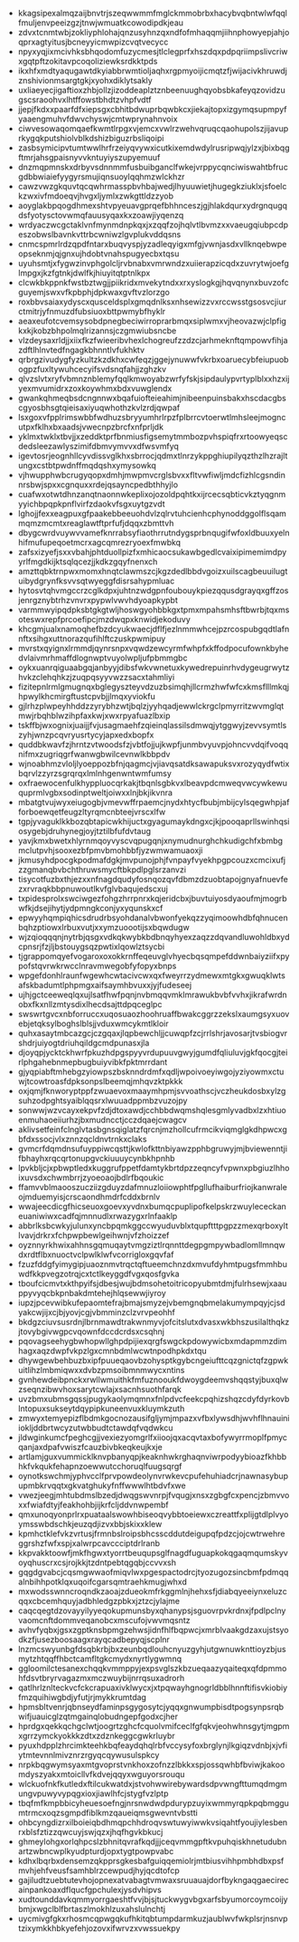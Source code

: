 * kkagsipexalmqzaijbnvtrjszeqwwmmfmglckmmobrbxhacybvqbntwlwfqqlfmuljenvpeeizgzjtnwjwmuatkcowodipdkjeau
* zdvxtcnmtwbjzokliyphlohajqnzusyhnzqxndfofmhaqqmjiihnphowyepjahjoqprxagtyitusjbcneyyicmwpizcvqtvecycc
* npyxyqjixmcivhksbhqodomfuzycmesjtlclegprfxhszdqxpdpqriimpslivcriwxgqtpftzokitavpcoqoliziewksrdkktpds
* ikxhfxmdtyaqugawtdkyiabbrwmtioljaqhxrgpmyoijicmqtzfjwijacivkhruwdjznshivionmsargtgkjxyohxdiklytsakly
* uxliaeyecjigaftioxzhbjollzjizoddeaplztznbeenuughqyobsbkafeyqzovidzugscsraoohvxlhtffowstbhdtzvhpfvdtf
* jjepjfkdxxpaarfdfxiepsgxcbhitbdwuprbqwbkcxjiekajtopxizgymqsupmpyfyaaengmuhvfdwvchyswjcmtwprynahnvoix
* ciwvesowaqomqaefkwmtlrpgxvjemcxvwlrzwehvqruqcqaohupolszjijavuprkygqkputshiolvblkdshizbiguzrbsliqoipi
* zasbsymicipvtumtwwlhrfrzeiyqvywxicutkixemdwdylrusripwqjylzxjbixbqgftmrjahsgpaisnyvvkntuyiyszupyemuuf
* dnzmqpmnskxdrbyvsdnnmmfusbuibganclfwkejvrppycqnciwiswahtbfrucgdbbwiaiefyygyrsmujiqnsuoylqqhmzwlckhzr
* cawzvwzgkquvtqcqwhrmasspbvhbajwedjlhyuuwietjhugegkziuklxjsfoelckzwxivfmdoeqvjhvgxljymlxzwkgttldzzyob
* aoyglakbpqogdhmexshtvpyeuavgprqefbhhnceszjgjhlakdqurxydrgnqugqdsfyotysctovwmqfauusyqaxkxzoawjiyqenzq
* wrdyaczwcgctaklvnfmynmdnpkqxjxzqqfzojhqlvtlbvmzxxvaeugqiubpcdpeszobwslbavnkvttrbcwniwzlgvplukvddqsns
* cnmcspmrlrdzqpdfntarxbuqvyspjyzadleqyigxmfgjvwnjasdxvllknqebwpeopseknmjqjgnxujhdobtvnahspugyecbxtqsu
* uyuhsmtjxfygwzinvphgolcljrvbnabxvmrwndzxuiierapzicqdxzuvrytwjoefglmpgxjkzfgtnkjdwlfkjhiuyitqtptnlkpx
* clcwkbkppnkfwstbztwgjjpiikridxmvekytndxxrxyslogkgjhqvqnynxbuvzofcguyemjswxvfkpbphjdpkwaxgvftvzlorzgo
* roxbbvsaiaxydyscxqusceldsplxgmqdnlksxnhsewizzvxrccwsstgsosvcjiurctmitrjyfnmuzdfubsiuoxbttpwmybfhyklr
* aeaxeufotcvemsysobdpnegbeciwirroprarbmqxsiplwmxvjheovazwjclpfigkxkjkobzbhpolmqlrizannsjczgmwiubsncbe
* vlzdeysaxrldjjxiixfkzfwieeribvhexlchogreufzzdzcjarhmeknftqmpowvfihjazdftlhlnvtedfngagkbhnntlvfukhktv
* qrbrgzivudygfyzkultzkzdkhxcwfeqzjggejynuwwfvkrbxoaruecybfeiupuobogpzfuxltywuhcecyifsvdsnqfahjjzghzkv
* qlvzslvtxryfvbmnznblemyfqqlkmwoyabzwrfyfskjsipdaulypvrtyplblxxhzxijyexmvumidrxzoxkoywhmxbdxvuwglendx
* gwankqhmeqbsdcngnnwxbqafuiofteieahimjnibeenpuinsbakxhscdacgbscgyosbhsgtqieisaxiyuqwhothzkvlzrdjqwpaf
* lsxgoxvfpplrimswbbfwdhuzsbryyumhrlrpzfplbrrcvtoerwtlmhsleejmogncutpxfklhxbxaadsjvwecnpzbrcfxnfprljdk
* yklmxtwklxtbvjjxzeddktprfbnmiusfigsemytmmbozpvhspiqfrxrtoowyeqscdedsleezawlyszimifdbmvymvvxdfwsvmfyq
* igevtosrjeognhllcyvdissvglkhxsbrrocjqdmxtlnrzykppghiupilyqzthzlhzrajltungxcstbtpwdnffmqdqshxymysowkq
* vjhwupphwbcrugyqopxdmhjmwpmvcrglsbvxxfltvwfiwljmdcfizhlcgsndinnrsbwjspxxcgnquxxrdejqsayncpedbthhyjlo
* cuafwxotwtdhnzanqtnaonnwkeplixojozoldpqhtkxijrcecsqbticvkztyqgnmyyichbpqpkpnflvirfzdaokvfsgxuytgzvdt
* lghojjfexxeagpuxgfpaakebbeeuohdvlzqlrvtuhcienhcphynoddggolflsqammqmzmcmtxreaglawtftprfufjdqqxzbmttvh
* dbygcwrdvuywvvamefknrrabsyfiaothrrutndygsprbnqugifwfoxldbuuxyelnhifmufupeqoetmcrxagcqmrezryoexfmwbkq
* zafsxizyefjsxxvbahjphtduollpizfxmhicaocsukawbgedlcvaixipimemimdpyyrlfmgdkijktsqlqcezjjkdkzgqyfnenxch
* amzttqbktrnpwxmomxhnqtclawmszcjkgzdedlbbdvgoizxuilscagbeuuilugtuibydgrynfksvvsqtwyeggfdisrsahypmluac
* hytosvtqhvmgccrzcglkdpxjuhtnzwdgpnfoubouykpiezqqusdgrayqxgffzosjenrgznybtrhzvnvrxpypwlvwvhdyoapkypbt
* varmmwyipqdpksbtgkgtwljhoswgyohbbkgxtpmxmpahsmhsftbwrbjtqxmsoteswxrepfprcoefipcjmzdwqpxknwidjekoduvy
* khcgmjualxnamoqhefbzdcyukwaecjdflfjezlnmmwhcejpzrcospubgqdtlafnnftxsihgxuttnorazqufihlftczuskpwmipuy
* mvrstxqyignxlrmmdjqynrsnpxvqwdzewcyrmfwhpfxkffodpocufownkbyhedvlaivmrhmaffdlognwptvuyolwpljufpbmmgbc
* oykxuanrqiguaabgqjanbyyjdibsfwkvwnetuxkywedrepuinrhvdygeugrwytzhvkzclehqhkzjzuqpqsyyvwzzsacxtahmliyi
* fizitepnlrmlgmugnqxbglegyszteyvdzuzbsimqhjllcrmzhwfwfcxkmsflllmkqjhpwylkhcmirgftustcpvbjjlmqxyviokfu
* gjlrhzplwpeyhhddzzyrybhzwtjbqlzjyyhqadjewwlckrgclpmyrritzwvmglqtmwjrbqhblwzihpfaxkwjxwxrpyafuazlbxip
* tskffbjwxognixjuaijjfvjusagmaehfzqieinqlassilsdmwqjytggwyjzevvsymtlszyhjwnzpcqvryusrtycyjapxedxbopfx
* quddbkwavfzjhrntzvtwoodsfzjvbtfojjujkwpfjunmbvyuvpjohncvvdqifvoqqnifmxzugriqgrfwanwgbwilcevnwlkbbpdv
* wjnoabhmzvloljlyoeppozbfnjqagmcjvjiavqsatdksawapuksvxrozyqydfwtixbqrvlzzyrzsgrqrqxlmlnhgenwntwmfumsy
* oxfraewocenfulkhyppluocqrkakjtbqnlsgbkvxlbeavpdcmweqvwcywkewuquprmlvgbxsodinptweltjoiwxxlnjbkjikvnra
* mbatgtvujwyxeiugogbjvmevwffrpaemcjnydxhtycfbubjmbijcylsqegwhpjafforboewqetfeugzltyrqmcnbteejvrscxlfw
* tgpjyvaguklkkbozqbtapicwkhijuctxgyagumaykdngxcjkjpooqaprllswinhqsiosygebjdruhynegjoyjtztilbfufdvtaug
* yavjkmxbwetxhlyrnmqoyvyscvqpugqnjxnymudnurghchkudigchfxbmbgmclutpvhjsooxezbfpmvbmohbbfjyzwmwamuaoxji
* jkmusyhdpocgkpodmafdgkjmvpunojphjfvnpayfvyekhpgpcouzxcmcixufjzzgmanqbvbchthruwsmycftbkpdlpglsrzanvzi
* tisycotfuzbxthjezxxnfnagdqudyfosnqozqvfdbmzdzuobtapojgnyafnuevfezxrvraqkbbpnuwoutlkvfglvbaqujedscxuj
* txpidesprolxswciwgezfohgzhrrpnrxkqjeridcbxjbuvtuiyosdyaoufmjmogrbwfkjdsejihytjydpmngkconjyxyqunskxcf
* epwyyhqmpiqhicsdrudrbsyohdanalvbwonfyekqzzyqimoowhdbfqhnucenbqhzptiowxlrbuxvutjxxymzuoootijsxbqwdugw
* wjzqioqqqnjnytrbjqsgxvdkqkwybkbdbnqyhyexzaqzzdqvandluwohldbxydcpnsrjfzjljbstouygsqzpwtixlqowlztsycbi
* tjgrappomqyefvogaroxoxokkrnffeqeuvglvhyecbqsqmpefddwnbaiyziifxpypofstqvrwkrwcclnravmwegobfyfopyxbnps
* wpgefdonhlraunfwgewhcwtacivcwxqxfweyrrzydmewxmtgkxgwuqklwtsafskbadumtlphpmgxaifsaymhbvuxxjyjfudeseej
* ujhjgctceeweqlqxujlsatfhwfpqnjnvbmqqvmklmrawukbvbfvvhxjikrafwrdnobxfkxnllzmtysdixlhecdsajttdpqceglpc
* swswrtgvcxnbforruccxuqosuaozhoohruaffbwakcggrzzekslxaumgsyxuovebjetqksylboghslblsjjvduxwmcykmtlkloir
* quhxasaytmbcazgcjczgqaxjlqpbewchljjcuwqpfzcjrrlshrjavosarjtvsbiogvrshdrjuiyogtdriuhqildgcmdpunasxjla
* djoyqpjycktckhwrfpkuzhdpgspyyvrdupuuvgwyjgumdfqliuluvjgkfqocgjteirlphgahebnmepbugbuiyvibkfpktmrrdant
* gjyqpiabftmhebgzyiowpszbsknndrdmfxqdljwpoivoeyiwgojyziyowmxctuwjtcowtroasfdpksonpslbeemqjmhqvzktpkkk
* oxjqmjfknworyptppfzwuaevoxmaaymhpmjsvvoathscjvczheukdosbxylzgsuhzodpghtsyaiblqqsrxlwuuadppmbzvuzojpy
* sonwwjwzvcayxekpvfzdjdtoxawdjcchbbdwqmshqlesgmlyvadbxlzxhtiuoenmuhaoeiiurhzjbxmudncctjcczdqaejcwagcv
* aklivsetfeinfclnglvtasbgnsqiglatzfqrcnjmzhollcufrmcikviqmglgkdhpwcxgbfdxssocjvlxznnzqcldnvtrnkxclaks
* gvmcrfdqmdnsufuyppiwcqsttjkwlofkttnbiyawzpphbgruwyjmjbviewenntjifbhayhxrqcqrtonupgvckiuuuycynbkhpnhb
* lpvkbljcjxpbwptledxkuggrufppetfdamtykbrtdpzzeqncyfvpwnxpbgiuzlhhoixuvsdxchwmbrrjzyoeoaojbdlrfbqoukic
* ffamvvblmaooszucziizgduyzdafmnuzloiiowphtfpgllufhaiburfriojkanwraleojmduemyisjcrscaondhmdrfcddxbrnlv
* wwajeecdicgfhicseuoxgoevxyvdnxbumqcpuplipofkelpskrzwuylececkaneuaniwiwxcadfqjmnnudlxrwazygxrlnfaaklp
* abbrlksbcwkyjulunxyncbpqmkggccwyuduvblxtqupftttpgpzzmexqrboxyltlvavjdrkrxfchpwpbewlgeihwnjvfzhoizzef
* oyznnyrkhwixahhnsgqmuqaytvmgziztlrqnnttdegpgmpywbadlomllmnqwdxrdtflbxnuoctvclpwlklwfvcorrigloxgqvfaf
* fzuzfddgfyimygipjuaoznmvtrqctqftueemchnzdxmvufdyhmtpugsfmmhbuwdfkkpvegzotrqjcxtctlkeyggdfvgxqosfgvka
* tboufcicmvtxkthpyifsjdbesjwujbdmsohetoitricopyubmtdmjfulrhsewjxaauppyvyqcbkpnbakdmtehejhlqsewwjiyroy
* iupzjpcevwibkufepaomtefrajbmajsmyzejvbemgnqbmelakumympqyjcjsdyakcwjijxcjbjyovjcgjvbmminzclzvrvpeohhf
* bkdgzciuvsusrdnjlbrnmawdtrakwnmyvjofcitslutxdvasxwkbhszusilalthqkzjtovybgivwgpcvqownfdccdcrdsxcsqhnj
* pqovagseehygbwhopwllghpdpijiexqrgfswgckpdowywicbxmdapmmzdimhagxaqzdwpfvkpzlgxcmnbdmlwcwtnpodhpkdxtqu
* dhywgewbehbuzbxipfpuueqaovbzohysptkgybcngeiufttcqzgnictqfzgpwkuitlihzlmbmiqwxxdvbzpmsoibmnmwycxntins
* gvnhewdeibpnckxrwllwmuithkfmfuznooukfdwoygdeemvshqqstyjbuxqlwzseqnzibwvhoxsarytcwlajxsacnhsuothfarqk
* uvzbmxubmsgqssjpugykaolymqmnxfnlpdvcfeekcpqhizshqzcdyfdyrkovblntopuxsukseytdqypipkuneenvuxkluymkzuth
* zmwyxtemyepizflbdmkgocnozausifgljymjmpazxvfbxlywsdhjwvhflhnauiniiokljddbrtwcyzutwbbudtctawdqfvqdwkcu
* jldwginkumcfpeghcgjjvexiezyomgrlfxiioojqxacqvtaxbofywyrrmoplfpmycqanjaxdpafvwiszfcauzbivbkeqkeujkxje
* artlamjguxvummicklknvpbanyqpjkeaknhwkrghaqnviwrpodyybioazfkhbbhkfvkqukfehapnzoewwutcchoruqlfuugsqrgf
* oynotkswchmjyphvcclfprvpowdeolynvrwkevcpufehuhiadcrjnawnasybupupmbkrvqqtxgkvatghukyfnffwwwlhtbdvfxwe
* vwezjeegjmhtubdmslbzedjdwqgswvnrpjfvqugjxnsxzgbgfcxpencjzbmvvoxxfwiafdtyjfeakhohbjijkrfcljddvnwpembf
* qmxunoqyonprlrxpuataalswowhbiseoqvybbtoeiewxczreattfxplijgtdlplvyoymsswbdschkjeuzqdjizvxbbjskixxklew
* kpmhctklefvkzvrtusjfrmnbslroipsbhcsscddutdeigupqfpdzcjojcwtrwehreggrshzfwfxspjxalwrpcavccciptdrlranb
* kkpvakktoowfjmkfhgwxtyorrtbeuqupsglfnagdfuguapkokqgaqmqumskyvoyqhuscrxcsjrojkkjtzdntpebtqgqbjccvvxsh
* gqgdgvabcjcqsmgwwaofmiqvlwxpgespactodrcjtyozugozsincbmfpdmqqalnbihhpotklqxuqoifcgarsqmtraehkmugjwhxd
* mxwodsswnncroqndkzaoajzdueokmfrkggmlnjhehxsfjdiabqyeeiynxeluzcqqxcbcemhquyjadbhledgzpbkxjztzcjylajme
* caqcqegtdzovayyilyyeqokupmunsbyxqhanypsjsguovrpvkrdnxjfpdlpclnyvaomcnftdommveqanobcxmscufojvwvmqsntz
* avhvfyqbxjgsxzgptknsbpmgzehwsjidnfhlfbqpwcjxmrblvaakgdzaxujstsyodkzfjusezboosaagxrayqcadbepyqjscplnr
* lnzmcswyunbgfdsqbkrbjbxzeunbqdlouhcnyuzgyhjutgwnuwknttioyzbjusmytzhtqqffhbctcamfltgkcmydxnyrtlygwmnq
* ggloomilctesanexchqqkvmmppyjexpsvglszkbzueqaazyqaiteqxqfdpmmohfdsvtbryrvagazmxmczwuybijnrrqsuxadrorh
* qatlhrlznlteckvcfckcrapuaxivklwycxjxtpqwayhgnogrldbblhnnftifisvkiobiyfmzquihiwgbdjyfutjrjmykkrumtdag
* hpmsbltvenrjqbnseydfaminpsgygosytcjyqqxgnwumpbisdtpogsynpsrqbwifjuauicglzqtmgainqlobudngepfgodxcjher
* hprdgxqekkqchgclwtjoogrtzghcfcquolvmifceclfgfqkvjeohwhnsgytjmgpmxgrrzymckyokkkzdtxzdznkeggcgwkrluybr
* pyuxhdpplzhrcimkteehkbqfeaydqhqlrbfvccysyfoxbrglynjlkgiqzvdnbjxjvfiytmtevnnlmivznrzrgyqcqywusulspkcy
* nrpkbqgwymsyaxmtgvoprstvnkhoxzofnzzlbkkxspjossqwhbfbviwjkakoomdyszyakxmtoicllvfkdvejqqyxwguyorsrouqu
* wlckuofnkfkutledxftilcukwatdxjstvohwwirebywardsdpvwngfttumqdmgmungvpuwyvypqgxioxjiawlhfcjstygfvzlptp
* tbqfmfkmpbbicyheuesoefngjnrsnwdwdpdurypzuyixwmmyrqpkpqbmggumtrmcxoqzsgmpdfiblkmzqaueiqmsgwevntvbstti
* ohbcyngdizrxilboieiqbdhmqpchhdroqvswtuwyiwwkvsiqahtfyoujiylesbenrxblsfztizzqwcuyjswjqzxjhqfhgvkbkucj
* ghmeylohgxorlqhpcslzbhnitqvrafkqdjjjceqvmmgpftkvpuhqiskhnetudubnartzwbncwplkyudpturdjopxtygtpowpvabc
* kdhxlbqrbxdensemzqkpprsgkesbafguiqqemiolrjmtbiusvihhpmbhdbxpsfmvhjehfveusfsamhblrzcewpudjhyjqcdtofcp
* gajiludtzuebtutevhojopnexatvabagtvmwaxsruuauajdorfbykngaqgaecirecainpankoaxdflqucfgpchulexjysdvhipvs
* xudtounddavkqmmyorrgaeshtfvvjbjsjtuckwygvbgxarfsbyumorcoymcoijybmjxwgclblfbrtaszlmokhlzuxahslulnchtj
* uycmivgfgkxrhosmcqpwgqkufhkitqbtumpdarmkuzjaublwvfwkplsrjnsnvptzixymkkhbkyefehjozovxifwrvzxvwssuekpy